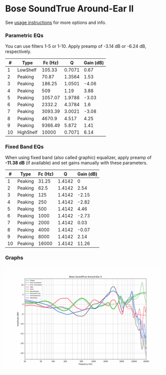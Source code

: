 # Bose SoundTrue Around-Ear II
See [usage instructions](https://github.com/jaakkopasanen/AutoEq#usage) for more options and info.

### Parametric EQs
You can use filters 1-5 or 1-10. Apply preamp of -3.14 dB or -6.24 dB, respectively.

|   # | Type      |   Fc (Hz) |      Q |   Gain (dB) |
|-----|-----------|-----------|--------|-------------|
|   1 | LowShelf  |    105.33 | 0.7071 |        0.67 |
|   2 | Peaking   |     70.87 | 1.3564 |        1.53 |
|   3 | Peaking   |    186.25 | 1.0501 |       -4.06 |
|   4 | Peaking   |    509    | 1.19   |        3.88 |
|   5 | Peaking   |   1057.07 | 1.9788 |       -3.03 |
|   6 | Peaking   |   2332.2  | 4.3784 |        1.6  |
|   7 | Peaking   |   3093.39 | 3.0021 |       -3.08 |
|   8 | Peaking   |   4670.9  | 4.517  |        4.25 |
|   9 | Peaking   |   9366.49 | 5.872  |        1.41 |
|  10 | HighShelf |  10000    | 0.7071 |        6.14 |

### Fixed Band EQs
When using fixed band (also called graphic) equalizer, apply preamp of **-11.38 dB** (if available) and set gains manually with these parameters.

|   # | Type    |   Fc (Hz) |      Q |   Gain (dB) |
|-----|---------|-----------|--------|-------------|
|   1 | Peaking |     31.25 | 1.4142 |        0    |
|   2 | Peaking |     62.5  | 1.4142 |        2.54 |
|   3 | Peaking |    125    | 1.4142 |       -2.15 |
|   4 | Peaking |    250    | 1.4142 |       -2.82 |
|   5 | Peaking |    500    | 1.4142 |        4.46 |
|   6 | Peaking |   1000    | 1.4142 |       -2.73 |
|   7 | Peaking |   2000    | 1.4142 |        0.03 |
|   8 | Peaking |   4000    | 1.4142 |       -0.07 |
|   9 | Peaking |   8000    | 1.4142 |        2.14 |
|  10 | Peaking |  16000    | 1.4142 |       11.26 |

### Graphs
![](./Bose%20SoundTrue%20Around-Ear%20II.png)
